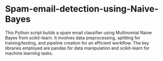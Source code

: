 # Spam-email-detection-using-Naive-Bayes
This Python script builds a spam email classifier using Multinomial Naive Bayes from scikit-learn. It involves data preprocessing, splitting for training/testing, and pipeline creation for an efficient workflow. The key libraries employed are pandas for data manipulation and scikit-learn for machine learning tasks. 
